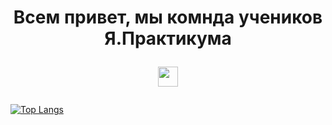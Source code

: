 <h1 align="center">Всем привет, мы комнда учеников Я.Практикума </a> 

<img src="https://github.com/blackcater/blackcater/raw/main/images/Hi.gif" height="32"/></h1>


[![Top Langs](https://github-readme-stats.vercel.app/api/top-langs/?username=ITMO-praktikum)](https://github.com/ITMO-praktikum/github-readme-stats)
